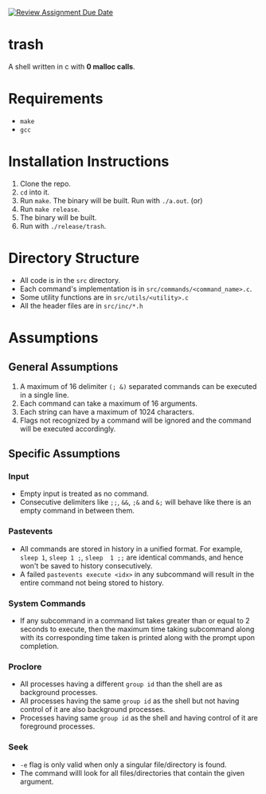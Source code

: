 [![Review Assignment Due Date](https://classroom.github.com/assets/deadline-readme-button-24ddc0f5d75046c5622901739e7c5dd533143b0c8e959d652212380cedb1ea36.svg)](https://classroom.github.com/a/76mHqLr5)
# trash

A shell written in c with **0 malloc calls**.

# Requirements
- `make`
- `gcc`

# Installation Instructions
1. Clone the repo.
2. `cd` into it.
3. Run `make`. The binary will be built. Run with `./a.out`.
(or)
3. Run `make release`.
4. The binary will be built. 
5. Run with `./release/trash`.

# Directory Structure
- All code is in the `src` directory.
- Each command's implementation is in `src/commands/<command_name>.c`.
- Some utility functions are in `src/utils/<utility>.c`
- All the header files are in `src/inc/*.h`

# Assumptions

## General Assumptions
1. A maximum of 16 delimiter `(; &)` separated commands can be executed in a single line.
2. Each command can take a maximum of 16 arguments.
3. Each string can have a maximum of 1024 characters.
4. Flags not recognized by a command will be ignored and the command will be executed accordingly.

## Specific Assumptions
### Input
- Empty input is treated as no command.
- Consecutive delimiters like `;;`, `&&`, `;&` and `&;` will behave like there is an empty command in between them.

### Pastevents
- All commands are stored in history in a unified format. For example, `sleep 1`, `sleep 1 ;`, `sleep  1 ;;` are identical commands, and hence won't be saved to history consecutively.
- A failed `pastevents execute <idx>` in any subcommand will result in the entire command not being stored to history.

### System Commands
- If any subcommand in a command list takes greater than or equal to 2 seconds to execute, then the maximum time taking subcommand along with its corresponding time taken is printed along with the prompt upon completion.

### Proclore
- All processes having a different `group id` than the shell are as background processes.
- All processes having the same `group id` as the shell but not having control of it are also background processes.
- Processes having same `group id` as the shell and having control of it are foreground processes.

### Seek
- `-e` flag is only valid when only a singular file/directory is found.
- The command willl look for all files/directories that contain the given argument.
